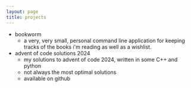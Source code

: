 ```yaml
---
layout: page
title: projects
---
```


<!-- TODO: maybe make a nicer entries page for this. -->
- bookworm
  - a very, very small, personal command line application for keeping tracks of the books i'm reading as well as a wishlist.
- advent of code solutions 2024
  - my solutions to advent of code 2024, written in some C++ and python
  - not always the most optimal solutions
  - available on github